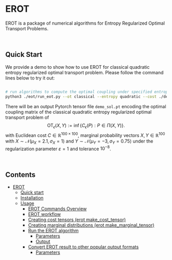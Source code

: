 # EROT
EROT is a package of numerical algorithms for Entropy Regularized Optimal Transport Problems.

</br>

## Quick Start
We provide a demo to show how to use EROT for classical quadratic entropy regularized optimal transport problem. Please follow the command lines below to try it out:

```bash

# run algorithms to compute the optimal coupling under specified entropic regularization.
python3 ./eot/run_eot.py --ot classical --entropy quadratic --cost ./demo/C.pt --marginal ./demo/X.pt ./demo/Y.pt --epsilon 1 --num_iter 50000 --error 1e-8 --out demo_sol.pt
```
There will be an output Pytorch tensor file `demo_sol.pt` encoding the optimal coupling matrix of the classical quadratic entropy regularized optimal transport problem of
$$
\text{OT}_{\epsilon}(X,Y) := \inf \{ C_\epsilon(P) : P\in\Pi(X,Y)\}. 
$$
with Euclidean cost $C \in \mathbb{R}^{100\times 100}$, marginal probability vectors $X,Y \in \mathbb{R}^{100}$ with $X \sim \mathcal{N}(\mu_X=2.1,\sigma_X=1)$ and $Y \sim \mathcal{N}(\mu_Y=-3, \sigma_Y=0.75)$ under the regularization parameter $\varepsilon = 1$ and tolerance $10^{-8}$.

</br>

## Contents

- [EROT](#erot)
   * [Quick start](#quick-start)
   * [Installation](#installation)
   * [Usage](#usage)
      + [EROT Commands Overview](#yacht-commands-overview)
      + [EROT workflow](#yacht-workflow)
      + [Creating cost tensors (erot make_cost_tensor)](#creating-sketches-of-your-reference-database-genomes-yacht-sketch-ref)
      + [Creating marginal distributions (erot make_marginal_tensor)](#creating-sketches-of-your-sample-yacht-sketch-sample)
      + [Run the EROT algorithm](#run-the-yacht-algorithm-yacht-run)
         - [Parameters](#parameters-1)
         - [Output](#output-1)
      + [Convert EROT result to other popular output formats](#convert-yacht-result-to-other-popular-output-formats-yacht-convert)
         - [Parameters](#parameters-2)
